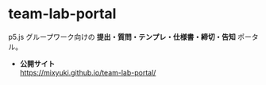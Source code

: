# team-lab-portal

p5.js グループワーク向けの **提出・質問・テンプレ・仕様書・締切・告知** ポータル。
- **公開サイト**  
  https://mixyuki.github.io/team-lab-portal/
